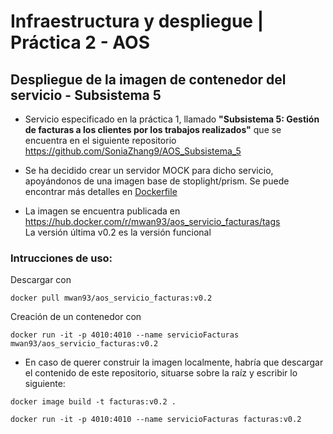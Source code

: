 # Infraestructura y despliegue | Práctica 2 - AOS
##  Despliegue de la imagen de contenedor del servicio - Subsistema 5
- Servicio especificado en la práctica 1, llamado **"Subsistema 5: Gestión de facturas a los clientes por los trabajos realizados"** que se encuentra en el siguiente repositorio https://github.com/SoniaZhang9/AOS_Subsistema_5 <br>

- Se ha decidido crear un servidor MOCK para dicho servicio, apoyándonos de una imagen base de stoplight/prism. Se puede encontrar más detalles en [Dockerfile](Dockerfile)

- La imagen se encuentra publicada en <br>
https://hub.docker.com/r/mwan93/aos_servicio_facturas/tags <br>
La versión última v0.2 es la versión funcional 

### Intrucciones de uso:
Descargar con 
```
docker pull mwan93/aos_servicio_facturas:v0.2
``` 
Creación de un contenedor con 
```
docker run -it -p 4010:4010 --name servicioFacturas mwan93/aos_servicio_facturas:v0.2
```

- En caso de querer construir la imagen localmente, habría que descargar el contenido de este repositorio, situarse sobre la raíz y escribir lo siguiente:<br> 
```
docker image build -t facturas:v0.2 .
```

```
docker run -it -p 4010:4010 --name servicioFacturas facturas:v0.2
```

